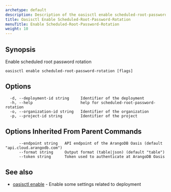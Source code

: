 ```yaml
---
archetype: default
description: Description of the oasisctl enable scheduled-root-password-rotation command
title: Oasisctl Enable Scheduled-Root-Password-Rotation
menuTitle: Enable Scheduled-Root-Password-Rotation
weight: 10
---
```

## Synopsis
Enable scheduled root password rotation

```
oasisctl enable scheduled-root-password-rotation [flags]
```

## Options
```
  -d, --deployment-id string     Identifier of the deployment
  -h, --help                     help for scheduled-root-password-rotation
  -o, --organization-id string   Identifier of the organization
  -p, --project-id string        Identifier of the project
```

## Options Inherited From Parent Commands
```
      --endpoint string   API endpoint of the ArangoDB Oasis (default "api.cloud.arangodb.com")
      --format string     Output format (table|json) (default "table")
      --token string      Token used to authenticate at ArangoDB Oasis
```

## See also
* [oasisctl enable](_index.md)	 - Enable some settings related to deployment

